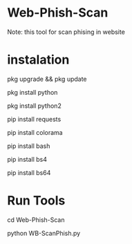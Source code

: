 # Web-Phish-Scan
Note: this tool for scan phising in website 

# instalation 

pkg upgrade && pkg update 

pkg install python 

pkg install python2 

pip install requests 

pip install colorama 

pip install bash 

pip install bs4 

pip install bs64 

# Run Tools 

cd Web-Phish-Scan 

python WB-ScanPhish.py

